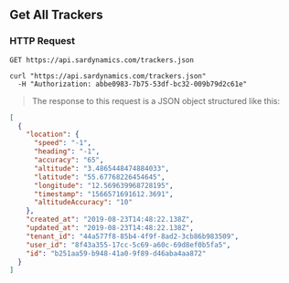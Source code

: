 ## Get All Trackers

### HTTP Request

`GET https://api.sardynamics.com/trackers.json`

```shell
curl "https://api.sardynamics.com/trackers.json"
  -H "Authorization: abbe0983-7b75-53df-bc32-009b79d2c61e"
```

> The response to this request is a JSON object structured like this:

```json
[
  {
    "location": {
      "speed": "-1",
      "heading": "-1",
      "accuracy": "65",
      "altitude": "3.4865448474884033",
      "latitude": "55.67768226454645",
      "longitude": "12.569639968728195",
      "timestamp": "1566571691612.3691",
      "altitudeAccuracy": "10"
    },
    "created_at": "2019-08-23T14:48:22.138Z",
    "updated_at": "2019-08-23T14:48:22.138Z",
    "tenant_id": "44a577f8-85b4-4f9f-8ad2-3cb86b983509",
    "user_id": "8f43a355-17cc-5c69-a60c-69d8ef0b5fa5",
    "id": "b251aa59-b948-41a0-9f89-d46aba4aa872"
  }
]
```
